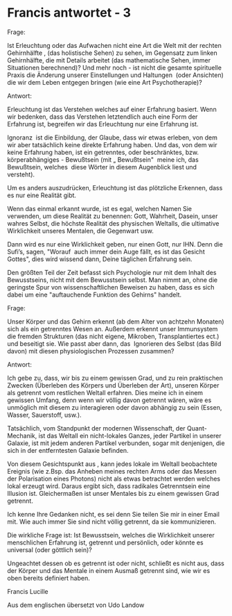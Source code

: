 # Francis antwortet - 3



Frage:  

Ist Erleuchtung oder das Aufwachen nicht eine Art die Welt mit der rechten Gehirnh&auml;lfte , (das holistische Sehen) zu sehen, im Gegensatz zum linken Gehirnh&auml;lfte, die mit Details arbeitet (das mathematische Sehen, immer Situationen berechnend)? Und mehr noch - ist nicht die gesamte spirituelle Praxis die &Auml;nderung unserer Einstellungen und Haltungen&nbsp; (oder Ansichten) die wir dem Leben entgegen bringen (wie eine Art Psychotherapie)?  

Antwort:  

Erleuchtung ist das Verstehen welches auf einer Erfahrung basiert. Wenn wir bedenken, dass das Verstehen letztendlich auch eine Form der Erfahrung ist, begreifen wir das Erleuchtung nur eine Erfahrung ist.  

Ignoranz&nbsp; ist die Einbildung, der Glaube, dass wir etwas erleben, von dem wir aber tats&auml;chlich keine direkte Erfahrung haben. Und das, von dem wir keine Erfahrung haben, ist ein getrenntes, oder beschr&auml;nktes, bzw. k&ouml;rperabh&auml;ngiges - Bewu&szlig;tsein (mit &bdquo; Bewu&szlig;tsein&quot;&nbsp; meine ich, das Bewu&szlig;tsein, welches&nbsp; diese W&ouml;rter in diesem Augenblick liest und versteht).  

Um es anders auszudr&uuml;cken, Erleuchtung ist das pl&ouml;tzliche Erkennen, dass es nur eine Realit&auml;t gibt.   

Wenn das einmal erkannt wurde, ist es egal, welchen Namen Sie verwenden, um diese Realit&auml;t zu benennen: Gott, Wahrheit, Dasein, unser wahres Selbst, die h&ouml;chste Realit&auml;t des physischen Weltalls, die ultimative Wirklichkeit unseres Mentalen, die Gegenwart usw.   

Dann wird es nur eine Wirklichkeit geben, nur einen Gott, nur IHN. Denn die Sufi&rsquo;s, sagen, &quot;Worauf&nbsp; auch immer dein Auge f&auml;llt, es ist das Gesicht&nbsp; Gottes&quot;, dies wird wissend dann, Deine t&auml;glichen Erfahrung sein.  

Den gr&ouml;&szlig;ten Teil der Zeit befasst sich Psychologie nur mit dem Inhalt des Bewusstseins, nicht mit dem Bewusstsein selbst. Man nimmt an, ohne die geringste Spur von wissenschaftlichen Beweisen zu haben, dass es sich&nbsp; dabei um eine &quot;auftauchende Funktion des Gehirns&quot; handelt.  

Frage:  

Unser K&ouml;rper und das Gehirn erkennt (ab dem Alter von achtzehn Monaten) sich als ein getrenntes Wesen an. Au&szlig;erdem erkennt unser Immunsystem die fremden Strukturen (das nicht eigene, Mikroben, Transplantiertes ect.)&nbsp; und beseitigt sie. Wie passt aber dann, das&nbsp; Ignorieren des Selbst (das Bild davon) mit diesen physiologischen Prozessen zusammen?  

Antwort:  

Ich gebe zu, dass, wir bis zu einem gewissen Grad, und zu rein praktischen Zwecken (&Uuml;berleben des K&ouml;rpers und &Uuml;berleben der Art), unseren K&ouml;rper als getrennt vom restlichen Weltall erfahren. Dies meine ich in einem gewissen Umfang, denn wenn wir v&ouml;llig davon getrennt w&auml;ren, w&auml;re es unm&ouml;glich mit diesem zu interagieren oder davon abh&auml;ngig zu sein (Essen, Wasser, Sauerstoff, usw.).  

Tats&auml;chlich, vom Standpunkt der modernen Wissenschaft, der Quant-Mechanik, ist das Weltall ein nicht-lokales Ganzes, jeder Partikel in unserer Galaxie, ist mit jedem anderen Partikel verbunden, sogar mit denjenigen, die sich in der entferntesten Galaxie befinden.   

Von diesem Gesichtspunkt aus , kann jedes lokale im Weltall beobachtete Ereignis (wie z.Bsp. das Anheben meines rechten Arms oder das Messen der Polarisation eines Photons) nicht als etwas betrachtet werden welches lokal erzeugt wird. Daraus ergibt sich, dass radikales Getrenntsein eine Illusion ist. Gleicherma&szlig;en ist unser Mentales bis zu einem gewissen Grad getrennt.   

Ich kenne Ihre Gedanken nicht, es sei denn Sie teilen Sie mir in einer Email mit. Wie auch immer Sie sind nicht v&ouml;llig getrennt, da sie kommunizieren.  

Die wirkliche Frage ist: Ist Bewusstsein, welches die Wirklichkeit unserer menschlichen Erfahrung ist, getrennt und pers&ouml;nlich, oder k&ouml;nnte es universal (oder g&ouml;ttlich sein)?   

Ungeachtet dessen ob es getrennt ist oder nicht, schlie&szlig;t es nicht aus, dass der K&ouml;rper und das Mentale in einem Ausma&szlig; getrennt sind, wie wir es oben bereits definiert haben.





Francis Lucille  

Aus dem englischen &uuml;bersetzt von Udo Landow  









